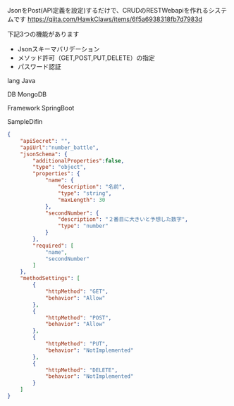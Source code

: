 JsonをPost(API定義を設定)するだけで、CRUDのRESTWebapiを作れるシステムです
https://qiita.com/HawkClaws/items/6f5a6938318fb7d7983d

下記3つの機能があります
- Jsonスキーマバリデーション
- メソッド許可（GET,POST,PUT,DELETE）の指定
- パスワード認証


lang Java

DB MongoDB

Framework SpringBoot


SampleDifin

```number-battle.json
{
	"apiSecret": "",
	"apiUrl":"number_battle",
	"jsonSchema": {
        "additionalProperties":false,
		"type": "object",
		"properties": {
			"name": {
                "description": "名前",
				"type": "string",
                "maxLength": 30
			},
            "secondNumber": {
                "description": "２番目に大きいと予想した数字",
				"type": "number"
			}
		},
		"required": [
			"name",
			"secondNumber"
		]
	},
	"methodSettings": [
		{
			"httpMethod": "GET",
			"behavior": "Allow"
		},
        {
			"httpMethod": "POST",
			"behavior": "Allow"
		},
        {
			"httpMethod": "PUT",
			"behavior": "NotImplemented"
		},
        {
			"httpMethod": "DELETE",
			"behavior": "NotImplemented"
		}
	]
}
```
